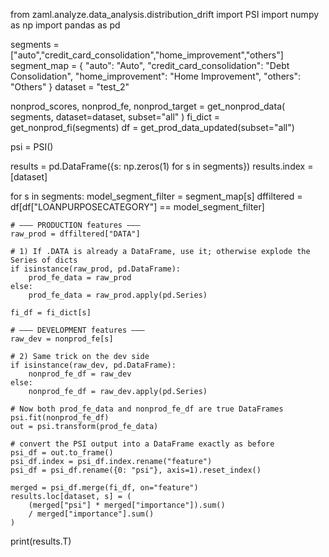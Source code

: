 from zaml.analyze.data_analysis.distribution_drift import PSI
import numpy as np
import pandas as pd

segments    = ["auto","credit_card_consolidation","home_improvement","others"]
segment_map = {
    "auto": "Auto",
    "credit_card_consolidation": "Debt Consolidation",
    "home_improvement": "Home Improvement",
    "others": "Others"
}
dataset     = "test_2"

nonprod_scores, nonprod_fe, nonprod_target = get_nonprod_data(
    segments, dataset=dataset, subset="all"
)
fi_dict = get_nonprod_fi(segments)
df      = get_prod_data_updated(subset="all")

psi     = PSI()

results = pd.DataFrame({s: np.zeros(1) for s in segments})
results.index = [dataset]

for s in segments:
    model_segment_filter = segment_map[s]
    dffiltered = df[df["LOANPURPOSECATEGORY"] == model_segment_filter]

    # ——— PRODUCTION features ———
    raw_prod = dffiltered["DATA"]

    # 1) If .DATA is already a DataFrame, use it; otherwise explode the Series of dicts
    if isinstance(raw_prod, pd.DataFrame):
        prod_fe_data = raw_prod
    else:
        prod_fe_data = raw_prod.apply(pd.Series)

    fi_df = fi_dict[s]

    # ——— DEVELOPMENT features ———
    raw_dev = nonprod_fe[s]

    # 2) Same trick on the dev side
    if isinstance(raw_dev, pd.DataFrame):
        nonprod_fe_df = raw_dev
    else:
        nonprod_fe_df = raw_dev.apply(pd.Series)

    # Now both prod_fe_data and nonprod_fe_df are true DataFrames
    psi.fit(nonprod_fe_df)
    out = psi.transform(prod_fe_data)

    # convert the PSI output into a DataFrame exactly as before
    psi_df = out.to_frame()
    psi_df.index = psi_df.index.rename("feature")
    psi_df = psi_df.rename({0: "psi"}, axis=1).reset_index()

    merged = psi_df.merge(fi_df, on="feature")
    results.loc[dataset, s] = (
        (merged["psi"] * merged["importance"]).sum()
        / merged["importance"].sum()
    )

print(results.T)
